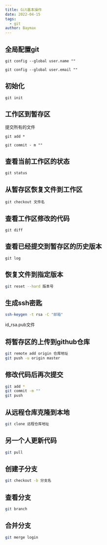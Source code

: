 ```yaml
---
title: Git基本操作
date: 2022-04-15
tags: 
  - git
author: Baymax 
---
```

## 全局配置git

```git
git config --global user.name ""
```

```git
git config --global user.email ""
```

## 初始化

```git
git init
```

## 工作区到暂存区

提交所有的文件

```git
git add *
```

```git
git commit - m ""
```

## 查看当前工作区的状态

```git
git status
```

## 从暂存区恢复文件到工作区

```git
git checkout 文件名
```

## 查看工作区修改的代码

```git
git diff
```

## 查看已经提交到暂存区的历史版本

```git
git log
```

## 恢复文件到指定版本

```bash
git reset --hard 版本号
```

## 生成ssh密匙

```bash
ssh-keygen -t rsa -C "邮箱"
```

id_rsa.pub文件

## 将暂存区的上传到github仓库

```bash
git remote add origin 仓库地址
git push -u origin master
```

## 修改代码后再次提交

```bash
git add *
git commit -m ""
git push
```

## 从远程仓库克隆到本地

```bash
git clone 远程仓库地址
```

## 另一个人更新代码

```bash
git pull
```

## 创建子分支

```bash
git checkout -b 分支名
```

## 查看分支

```bash
git branch
```

## 合并分支

```bash
git merge login
```
